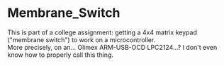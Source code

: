 # Membrane_Switch
This is part of a college assignment: getting a 4x4 matrix keypad ("membrane switch") to work on a microcontroller.  
More precisely, on an... Olimex ARM-USB-OCD LPC2124...? I don't even know how to properly call this thing.
